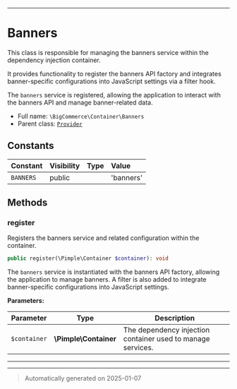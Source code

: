 ***

# Banners

This class is responsible for managing the banners service within the dependency injection container.

It provides functionality to register the banners API factory and integrates banner-specific configurations
into JavaScript settings via a filter hook.

The `banners` service is registered, allowing the application to interact with the banners API and manage banner-related data.

* Full name: `\BigCommerce\Container\Banners`
* Parent class: [`Provider`](./classes/BigCommerce/Container/Provider.md)


## Constants

| Constant | Visibility | Type | Value |
|:---------|:-----------|:-----|:------|
|`BANNERS`|public| |&#039;banners&#039;|


## Methods


### register

Registers the banners service and related configuration within the container.

```php
public register(\Pimple\Container $container): void
```

The `banners` service is instantiated with the banners API factory,
allowing the application to manage banners. A filter is also added
to integrate banner-specific configurations into JavaScript settings.






**Parameters:**

| Parameter | Type | Description |
|-----------|------|-------------|
| `$container` | **\Pimple\Container** | The dependency injection container used to manage services. |





***


***
> Automatically generated on 2025-01-07
